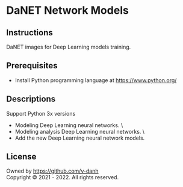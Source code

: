 # DaNET Network Models


## Instructions
DaNET images for Deep Learning models training.

## Prerequisites
+ Install Python programming language at https://www.python.org/

## Descriptions
Support Python 3x versions
+ Modeling Deep Learning neural networks. \
+ Modeling analysis Deep Learning neural networks. \
+ Add the new Deep Learning neural network models.

## License
Owned by https://github.com/v-danh </br>
Copyright © 2021 - 2022. All rights reserved.
